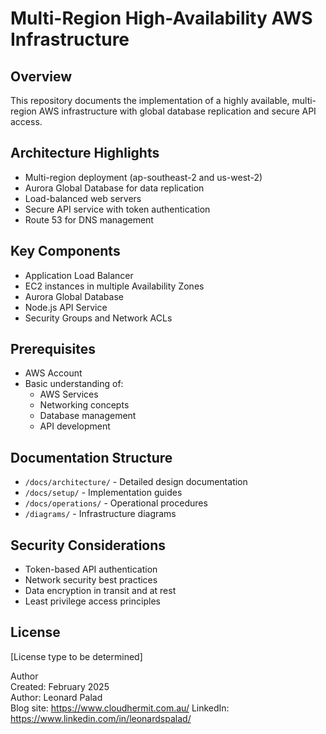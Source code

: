 # Multi-Region High-Availability AWS Infrastructure

## Overview
This repository documents the implementation of a highly available, multi-region AWS infrastructure with global database replication and secure API access. 

## Architecture Highlights
- Multi-region deployment (ap-southeast-2 and us-west-2)
- Aurora Global Database for data replication
- Load-balanced web servers
- Secure API service with token authentication
- Route 53 for DNS management

## Key Components
- Application Load Balancer
- EC2 instances in multiple Availability Zones 
- Aurora Global Database
- Node.js API Service
- Security Groups and Network ACLs

## Prerequisites
- AWS Account
- Basic understanding of:
  - AWS Services
  - Networking concepts
  - Database management
  - API development

## Documentation Structure
- `/docs/architecture/` - Detailed design documentation
- `/docs/setup/` - Implementation guides
- `/docs/operations/` - Operational procedures
- `/diagrams/` - Infrastructure diagrams

## Security Considerations
- Token-based API authentication
- Network security best practices
- Data encryption in transit and at rest
- Least privilege access principles

## License
[License type to be determined]

Author  
Created: February 2025  
Author: Leonard Palad  
Blog site: https://www.cloudhermit.com.au/
LinkedIn: https://www.linkedin.com/in/leonardspalad/
